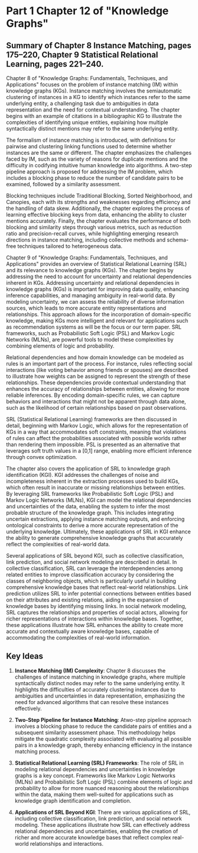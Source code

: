 # Part 1 Chapter 12 of "Knowledge Graphs"

## Summary of Chapter 8 Instance Matching, pages 175–220, Chapter 9 Statistical Relational Learning, pages 221–240.

Chapter 8 of "Knowledge Graphs: Fundamentals, Techniques, and Applications" focuses on the problem of instance matching (IM) within knowledge graphs (KGs). Instance matching involves the semiautomatic clustering of instances in a KG to identify which instances refer to the same underlying entity, a challenging task due to ambiguities in data representation and the need for contextual understanding. The chapter begins with an example of citations in a bibliographic KG to illustrate the complexities of identifying unique entities, explaining how multiple syntactically distinct mentions may refer to the same underlying entity.

The formalism of instance matching is introduced, with definitions for pairwise and clustering linking functions used to determine whether instances are the same or different. The chapter emphasizes the challenges faced by IM, such as the variety of reasons for duplicate mentions and the difficulty in codifying intuitive human knowledge into algorithms. A two-step pipeline approach is proposed for addressing the IM problem, which includes a blocking phase to reduce the number of candidate pairs to be examined, followed by a similarity assessment.

Blocking techniques include Traditional Blocking, Sorted Neighborhood, and Canopies, each with its strengths and weaknesses regarding efficiency and the handling of data skew. Additionally, the chapter explores the process of learning effective blocking keys from data, enhancing the ability to cluster mentions accurately. Finally, the chapter evaluates the performance of both blocking and similarity steps through various metrics, such as reduction ratio and precision-recall curves, while highlighting emerging research directions in instance matching, including collective methods and schema-free techniques tailored to heterogeneous data.

Chapter 9 of "Knowledge Graphs: Fundamentals, Techniques, and Applications" provides an overview of Statistical Relational Learning (SRL) and its relevance to knowledge graphs (KGs). The chapter begins by addressing the need to account for uncertainty and relational dependencies inherent in KGs. Addressing uncertainty and relational dependencies in knowledge graphs (KGs) is important for improving data quality, enhancing inference capabilities, and managing ambiguity in real-world data. By modeling uncertainty, we can assess the reliability of diverse information sources, which leads to more accurate entity representations and relationships. This approach allows for the incorporation of domain-specific knowledge, making KGs more intelligent and relevant for applications such as recommendation systems as will be the focus or our term paper.  SRL frameworks, such as Probabilistic Soft Logic (PSL) and Markov Logic Networks (MLNs), are powerful tools to model these complexities by combining elements of logic and probability.

Relational dependencies and how domain knowledge can be modeled as rules is an important part of the process. For instance, rules reflecting social interactions (like voting behavior among friends or spouses) are described to illustrate how weights can be assigned to represent the strength of these relationships. These dependencies provide contextual understanding that enhances the accuracy of relationships between entities, allowing for more reliable inferences. By encoding domain-specific rules, we can capture behaviors and interactions that might not be apparent through data alone, such as the likelihood of certain relationships based on past observations.

SRL (Statistical Relational Learning) frameworks are then discussed in detail, beginning with Markov Logic, which allows for the representation of KGs in a way that accommodates soft constraints, meaning that violations of rules can affect the probabilities associated with possible worlds rather than rendering them impossible. PSL is presented as an alternative that leverages soft truth values in a [0,1] range, enabling more efficient inference through convex optimization.

The chapter also covers the application of SRL to knowledge graph identification (KGI). KGI addresses the challenges of noise and incompleteness inherent in the extraction processes used to build KGs, which often result in inaccurate or missing relationships between entities. By leveraging SRL frameworks like Probabilistic Soft Logic (PSL) and Markov Logic Networks (MLNs), KGI can model the relational dependencies and uncertainties of the data, enabling the system to infer the most probable structure of the knowledge graph. This includes integrating uncertain extractions, applying instance matching outputs, and enforcing ontological constraints to derive a more accurate representation of the underlying knowledge. Ultimately, these applications of SRL in KGI enhance the ability to generate comprehensive knowledge graphs that accurately reflect the complexities of real-world data.

Several applications of SRL beyond KGI, such as collective classification, link prediction, and social network modeling are described in detail. In collective classification, SRL can leverage the interdependencies among related entities to improve classification accuracy by considering the classes of neighboring objects, which is particularly useful in building comprehensive knowledge bases that reflect real-world relationships. Link prediction utilizes SRL to infer potential connections between entities based on their attributes and existing relations, aiding in the expansion of knowledge bases by identifying missing links. In social network modeling, SRL captures the relationships and properties of social actors, allowing for richer representations of interactions within knowledge bases. Together, these applications illustrate how SRL enhances the ability to create more accurate and contextually aware knowledge bases, capable of accommodating the complexities of real-world information.

## Key Ideas

1. **Instance Matching (IM) Complexity**: Chapter 8 discusses the challenges of instance matching in knowledge graphs, where multiple syntactically distinct nodes may refer to the same underlying entity. It highlights the difficulties of accurately clustering instances due to ambiguities and uncertainties in data representation, emphasizing the need for advanced algorithms that can resolve these instances effectively.

2. **Two-Step Pipeline for Instance Matching**: Atwo-step pipeline approach involves a blocking phase to reduce the candidate pairs of entities and a subsequent similarity assessment phase. This methodology helps mitigate the quadratic complexity associated with evaluating all possible pairs in a knowledge graph, thereby enhancing efficiency in the instance matching process.

3. **Statistical Relational Learning (SRL) Frameworks**: The role of SRL in modeling relational dependencies and uncertainties in knowledge graphs is a key concept. Frameworks like Markov Logic Networks (MLNs) and Probabilistic Soft Logic (PSL) combine elements of logic and probability to allow for more nuanced reasoning about the relationships within the data, making them well-suited for applications such as knowledge graph identification and completion.

4. **Applications of SRL Beyond KGI**: There are various applications of SRL, including collective classification, link prediction, and social network modeling. These applications illustrate how SRL can effectively address relational dependencies and uncertainties, enabling the creation of richer and more accurate knowledge bases that reflect complex real-world relationships and interactions.